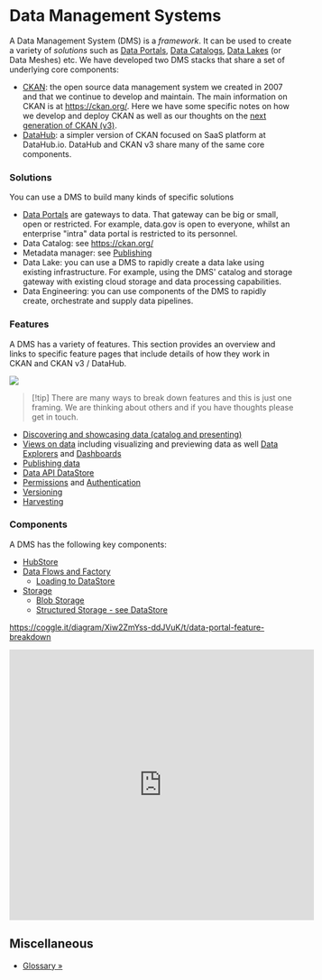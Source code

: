 # Data Management Systems

A Data Management System (DMS) is a _framework_. It can be used to create a variety of _solutions_ such as [Data Portals][], [Data Catalogs][], [Data Lakes][] (or Data Meshes) etc. We have developed two DMS stacks that share a set of underlying core components:

- [CKAN][]: the open source data management system we created in 2007 and that we continue to develop and maintain. The main information on CKAN is at https://ckan.org/. Here we have some specific notes on how we develop and deploy CKAN as well as our thoughts on the [next generation of CKAN (v3)][v3].
- [DataHub][]: a simpler version of CKAN focused on SaaS platform at DataHub.io. DataHub and CKAN v3 share many of the same core components.

[data portals]: /dms/data-portals
[data lakes]: /dms/data-lake
[data catalogs]: /dms/data-portals
[CKAN]: /dms/ckan

### Solutions

You can use a DMS to build many kinds of specific solutions

- [Data Portals][portals] are gateways to data. That gateway can be big or small, open or restricted. For example, data.gov is open to everyone, whilst an enterprise "intra" data portal is restricted to its personnel.
- Data Catalog: see https://ckan.org/
- Metadata manager: see [Publishing][]
- Data Lake: you can use a DMS to rapidly create a data lake using existing infrastructure. For example, using the DMS' catalog and storage gateway with existing cloud storage and data processing capabilities.
- Data Engineering: you can use components of the DMS to rapidly create, orchestrate and supply data pipelines.

[dms]: /dms/dms
[portals]: /dms/data-portals
[publishing]: /dms/publish
[datahub]: /dms/datahub
[ckan]: /dms/ckan
[v3]: /dms/ckan-v3

### Features

A DMS has a variety of features. This section provides an overview and links to specific feature pages that include details of how they work in CKAN and CKAN v3 / DataHub.

<img src="https://docs.google.com/drawings/d/e/2PACX-1vRdMzNeIAEkjDRGtBfuocy6zDyRg_qDujSkLrTe69U1qlu_1kfTYN0OL_v4IZKKo0eDXRbCzgzQMlFz/pub?w=622&amp;h=635" />

> [!tip] There are many ways to break down features and this is just one framing. We are thinking about others and if you have thoughts please get in touch.


- [Discovering and showcasing data (catalog and presenting)](/dms/frontend)
- [Views on data](/dms/views) including visualizing and previewing data as well [Data Explorers][explorer] and [Dashboards][]
- [Publishing data](/dms/publish)
- [Data API DataStore](/dms/data-api)
- [Permissions](/dms/permissions) and [Authentication](/docs/dms/authentication)
- [Versioning](/dms/versioning)
- [Harvesting](/dms/harvesting)

[dashboards]: /docs/dms/dashboards
[explorer]: /docs/dms/data-explorer

### Components

A DMS has the following key components:

- [HubStore](/dms/hubstore)
- [Data Flows and Factory](/dms/flows)
  - [Loading to DataStore](/dms/load)
- [Storage](/dms/storage)
  - [Blob Storage](/dms/blob-storage)
  - [Structured Storage - see DataStore](/dms/data-api)

https://coggle.it/diagram/Xiw2ZmYss-ddJVuK/t/data-portal-feature-breakdown

<iframe width='540' height='480' src='https://embed.coggle.it/diagram/Xiw2ZmYss-ddJVuK/b24d6f959c3718688fed2a5883f47d33f9bcff1478a0f3faf9e36961ac0b862f' frameBorder='0' allowFullScreen></iframe>


## Miscellaneous

- [Glossary &raquo;](/dms/glossary)
